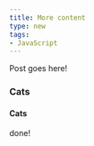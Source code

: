 ```yaml
---
title: More content
type: new
tags:
- JavaScript
---
```



Post goes here!

### Cats
#### Cats
done!
